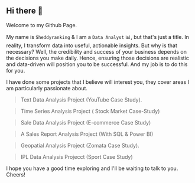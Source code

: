 ## Hi there 👋

Welcome to my Github Page.

My name is `Sheddyranking` & I am a `Data Analyst` 📊, but that's just a title. In reality, I transform data into useful, actionable insights.
But why is that necessary? Well, the credibility and success of your business depends on the decisions you make daily.
Hence, ensuring those decisions are realistic and data-driven will position you to be successful. And my job is to do this for you.

I have done some projects that I believe will interest you, they cover areas I am particularly passionate about.

  > Text Data Analysis Project (YouTube Case Study).
  
  > Time Series Analysis Project ( Stock Market Case-Study)
  
  > Sale Data Analysis Project (E-commerce Case Study)
  
  > A Sales Report Analysis Project (With SQL & Power BI)
  
  > Geopatial Analysis Project (Zomata Case Study).
  
  > IPL Data Analysis Projecct (Sport Case Study)

I hope you have a good time exploring and I'll be waiting to talk to you. Cheers!
